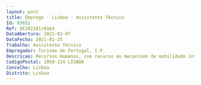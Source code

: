 ```yaml
--- 
layout: post
title: Emprego - Lisboa - Assistente Técnico
Id: 83651
Ref: OE202101/0164
DataAbertura: 2021-01-07
DataFecho: 2021-01-25
Trabalho: Assistente Técnico
Empregador: Turismo de Portugal, I.P.
Descricao: Recursos Humanos, com recurso ao mecanismo de mobilidade interna, para o desempenho das seguintes funções • Gestão administrativa de recursos humanos• Processamento de vencimentos, descontos e encargos sociais• Assegurar o reporting mensal e anual obrigatório junto das várias entidades externas (Segurança Social, Caixa Geral de Aposentações, ADSE, IRS etc.)• Acompanhamento de processos de reforma e aposentação• Apoio e acompanhamento administrativo nas diferentes matérias de recursos humanos
CodigoPostal: 1050-124 LISBOA
Concelho: Lisboa
Distrito: Lisboa
--- 
```


